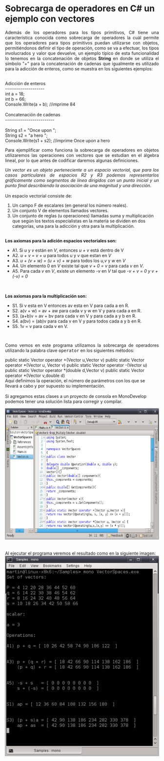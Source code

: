 # Sobrecarga de operadores en C# un ejemplo con vectores

<p align="justify">
Además de los operadores para los tipos primitivos, C# tiene una característica conocida como sobrecarga de operadores la cuál permite que los operadores para tipos primitivos puedan utilizarse con objetos, permitiéndonos definir el tipo de operación, como se va a efectuar, los tipos involucrados y valor que devuelve, un ejemplo típico de esta funcionalidad lo tenemos en la concatenación de objetos <b>String</b> en donde se utiliza el símbolo "+" para la concatenación de cadenas que igualmente es utilizado para la adicción de enteros, como se muestra en los siguientes ejemplos:
</p>
<p align="justify">
<br />Adicción de enteros<br />
--------------------<br />
int a = 18;<br />
int b = 66;<br />
Console.Write(a + b); //imprime 84 <br /><br />
Concatenación de cadenas<br />
-------------------------<br /><br />
String s1 = "Once upon ";<br />
String s2 = "a hero ";<br />
Console.Write(s1 + s2); //imprime Once upon a hero<br />
</p>
<p align="justify">
Para ejemplificar como funciona la sobrecarga de operadores en objetos utilizaremos las operaciones con vectores que se estudian en el álgebra lineal, por lo que antes de codificar daremos algunas definiciones.
</p>
<p align="justify">
<i>Un vector es un objeto perteneciente a un espacio vectorial, que para los casos particulares de espacios R2 y R3 podemos representarlos gráficamente como segmentos de línea dirigidos con un punto inicial y un punto final describiendo la asociación de una magnitud y una dirección.</i><br><br />Un espacio vectorial consiste de:<br />
<ol>
<li>Un campo F de escalares (en general los número reales).</li>
<li>Un conjunto V de elementos llamados vectores.</li>
<li>Un conjunto de reglas (u operaciones) llamadas suma y multiplicación que según los textos especialistas en la materia se dividen en dos categorías, una para la adicción y otra para la multiplicación.</li>
</ol>
<br /><b>Los axiomas para la adición espacios vectoriales son:</b><br />
<ul>
<li>A1. Si <i>u</i> y <i>v</i> están en <i>V</i>, entonces <i>u + v</i> está dentro de V</li>
<li>A2. <i>u + v = v + u</i> para todos <i>u</i> y <i>v</i> que estan en <i>V</i></li>
<li>A3. <i>u + (v + w) = (u + v) + w</i> para todos los <i>u,v</i> y <i>w</i> en <i>V</i></li>
<li>A4. Un elemento 0 en <i>V</i> existe tal que <i>v + 0 = v</i> para cada <i>v</i> en <i>V</i>.</li>
<li>A5. Para cada <i>v</i> en <i>V</i>, existe un elemento <i>-v</i> en <i>V</i> tal que <i>-v + v = 0 y v + (-v) = 0</i></li>
</ul><br><br /><b>Los axiomas para la multiplicación son:</b><br />
<ul>
<li>S1. Si v esta en V entonces av esta en V para cada a en R.</li>
<li>S2. a(v + w) = av + aw para cada v y w en V y para cada a en R.</li>
<li>S3. (a+b)v = av + bv para cada v en V y para cada a y b en R.</li>
<li>S4. a(bv) = (ab)v para cada v en V y para todos cada a y b en R.</li>
<li>S5. 1v = v para cada v en V.</li>
</ul><br />
</p>
<p align="justify">Como vemos en este programa utilizamos la sobrecarga de operadores utilizando la palabra clave <tt>operator</tt> en los siguientes métodos:<br />
<p>
public static Vector operator +(Vector u,Vector v)
public static Vector operator *(Vector u, Vector v)
public static Vector operator -(Vector u)
public static Vector operator *(double d,Vector v)
public static Vector operator *(Vector v,double d)
</pre>
<br />Aquí definimos la operación, el número de parámetros con los que se llevará a cabo y por supuesto su implementación.<br />
<br />Si agregamos estas clases a un proyecto de consola en MonoDevelop podemos tener una solución lista para corregir y compilar.<br />
<div>
    <img src="images/v1.png" width="777" height="429" />
</div><br>
<br />Al ejecutar el programa veremos el resultado como en la siguiente imagen:<br />
<div>
    <img src="images/v2.png" /></div><br>
<br />
